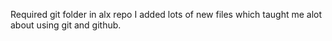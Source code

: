 Required git folder in alx repo
I added lots of new files which taught me alot about using git and github.
